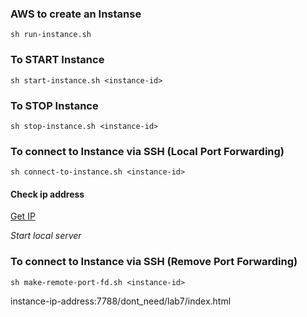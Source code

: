 ### AWS to create an Instanse
`sh run-instance.sh`

### To START Instance
`sh start-instance.sh <instance-id>`

### To STOP Instance
`sh stop-instance.sh <instance-id>`

### To connect to Instance via SSH (Local Port Forwarding)
`sh connect-to-instance.sh <instance-id>`

#### Check ip address
[Get IP](https://www.getip.org/)

*Start local server*

### To connect to Instance via SSH (Remove Port Forwarding)
`sh make-remote-port-fd.sh <instance-id>`

instance-ip-address:7788/dont_need/lab7/index.html
